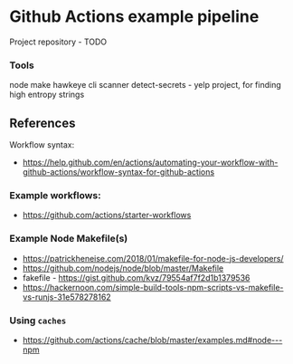 # Github Actions example pipeline
Project repository - TODO

### Tools
node
make
hawkeye cli scanner
detect-secrets - yelp project, for finding high entropy strings

## References
Workflow syntax:
+ https://help.github.com/en/actions/automating-your-workflow-with-github-actions/workflow-syntax-for-github-actions

### Example workflows:
+ https://github.com/actions/starter-workflows

### Example Node Makefile(s) 
+ https://patrickheneise.com/2018/01/makefile-for-node-js-developers/
+ https://github.com/nodejs/node/blob/master/Makefile
+ fakefile - https://gist.github.com/kvz/79554af7f2d1b1379536
+ https://hackernoon.com/simple-build-tools-npm-scripts-vs-makefile-vs-runjs-31e578278162

### Using `caches`
+ https://github.com/actions/cache/blob/master/examples.md#node---npm
